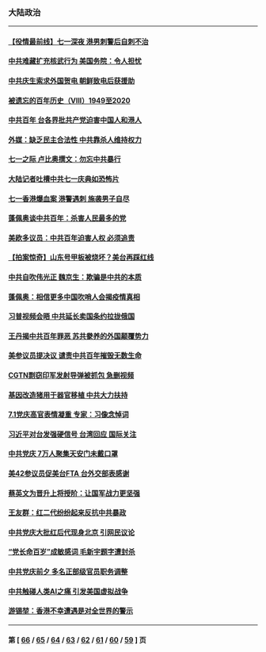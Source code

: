 ### 大陆政治
---
#### [【役情最前线】七一深夜 港男刺警后自刺不治](../../pages/ncid277/n13061673.md) 
#### [中共难藏扩充核武行为 美国务院：令人担忧](../../pages/ncid277/n13061573.md) 
#### [中共庆生索求外国贺电 朝鲜致电后获援助](../../pages/ncid277/n13061402.md) 
#### [被遗忘的百年历史（VIII）1949至2020](../../pages/ncid277/n13048188.md) 
#### [中共百年 台各界批共产党迫害中国人和港人](../../pages/ncid277/n13061074.md) 
#### [外媒：缺乏民主合法性 中共靠杀人维持权力](../../pages/ncid277/n13061364.md) 
#### [七一之际 卢比奥撰文：勿忘中共暴行](../../pages/ncid277/n13061044.md) 
#### [大陆记者吐槽中共七一庆典如恐怖片](../../pages/ncid277/n13061298.md) 
#### [七一香港爆血案 港警遇刺 施袭男子自尽](../../pages/ncid277/n13061301.md) 
#### [蓬佩奥谈中共百年：杀害人民最多的党](../../pages/ncid277/n13061271.md) 
#### [美欧多议员：中共百年迫害人权 必须追责](../../pages/ncid277/n13061062.md) 
#### [【拍案惊奇】山东号甲板被烧坏？美台再踩红线](../../pages/ncid277/n13060832.md) 
#### [中共自吹伟光正 魏京生：欺骗是中共的本质](../../pages/ncid277/n13060856.md) 
#### [蓬佩奥：相信更多中国吹哨人会揭疫情真相](../../pages/ncid277/n13061054.md) 
#### [习普视频会晤 中共延长卖国条约拉拢俄国](../../pages/ncid277/n13060971.md) 
#### [王丹揭中共百年罪恶 苏共豢养的外国颠覆势力](../../pages/ncid277/n13060640.md) 
#### [美参议员提决议 谴责中共百年摧毁无数生命](../../pages/ncid277/n13060723.md) 
#### [CGTN剽窃印军发射导弹被抓包 急删视频](../../pages/ncid277/n13060449.md) 
#### [基因改造猪用于器官移植 中共大力扶持](../../pages/ncid277/n13058710.md) 
#### [7.1党庆高官表情凝重 专家：习像念悼词](../../pages/ncid277/n13060278.md) 
#### [习近平对台发强硬信号 台湾回应 国际关注](../../pages/ncid277/n13060108.md) 
#### [中共党庆 7万人聚集天安门未戴口罩](../../pages/ncid277/n13059855.md) 
#### [美42参议员促美台FTA 台外交部表感谢](../../pages/ncid277/n13060123.md) 
#### [蔡英文为晋升上将授阶：让国军战力更坚强](../../pages/ncid277/n13059978.md) 
#### [王友群：红二代纷纷起来反抗中共暴政](../../pages/ncid277/n13059388.md) 
#### [中共党庆大批红后代现身北京 引网民议论](../../pages/ncid277/n13059944.md) 
#### [“党长命百岁”成敏感词 毛新宇题字遭封杀](../../pages/ncid277/n13059679.md) 
#### [中共党庆前夕 多名正部级官员职务调整](../../pages/ncid277/n13059654.md) 
#### [中共触碰人类AI之痛 引发美国虚拟战争](../../pages/ncid277/n13059669.md) 
#### [游锡堃：香港不幸遭遇是对全世界的警示](../../pages/ncid277/n13059405.md) 

---
#### 第 [ [66](./66.md) / [65](./65.md) / [64](./64.md) / [63](./63.md) / [62](./62.md) / [61](./61.md) / [60](./60.md) / [59](./59.md) ] 页
